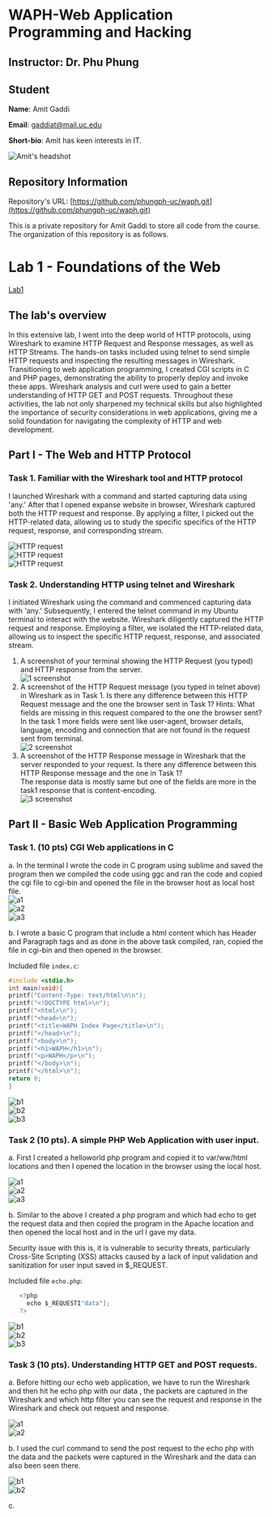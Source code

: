 # WAPH-Web Application Programming and Hacking

## Instructor: Dr. Phu Phung

## Student

**Name**: Amit Gaddi

**Email**: gaddiat@mail.uc.edu

**Short-bio**: Amit has keen interests in IT. 

![Amit's headshot](images/Pic.jpg)

## Repository Information

Repository's URL: [https://github.com/phungph-uc/waph.git](https://github.com/phungph-uc/waph.git)

This is a private repository for Amit Gaddi to store all code from the course. The organization of this repository is as follows.

# Lab 1 - Foundations of the Web 

[Lab1](https://github.com/phungph-uc/waph/tree/main/labs/lab1)

## The lab's overview

In this extensive lab, I went into the deep world of HTTP protocols, using Wireshark to examine HTTP Request and Response messages, as well as HTTP Streams. The hands-on tasks included using telnet to send simple HTTP requests and inspecting the resulting messages in Wireshark. Transitioning to web application programming, I created CGI scripts in C and PHP pages, demonstrating the ability to properly deploy and invoke these apps. Wireshark analysis and curl were used to gain a better understanding of HTTP GET and POST requests. Throughout these activities, the lab not only sharpened my technical skills but also highlighted the importance of security considerations in web applications, giving me a solid foundation for navigating the complexity of HTTP and web development.

## Part I - The Web and HTTP Protocol

### Task 1. Familiar with the Wireshark tool and HTTP protocol

I launched Wireshark with a command and started capturing data using 'any.' After that I opened expanse website in browser, Wireshark captured both the HTTP request and response. By applying a filter, I picked out the HTTP-related data, allowing us to study the specific specifics of the HTTP request, response, and corresponding stream.  

![HTTP request](images/Screenshot1.png)  
![HTTP request](images/Screenshot2.png)  
![HTTP request](images/Screenshot3.png)  

### Task 2. Understanding HTTP using telnet and Wireshark

I initiated Wireshark using the command and commenced capturing data with 'any.' Subsequently, I entered the telnet command in my Ubuntu terminal to interact with the website. Wireshark diligently captured the HTTP request and response. Employing a filter, we isolated the HTTP-related data, allowing us to inspect the specific HTTP request, response, and associated stream.  


  1. A screenshot of your terminal showing the HTTP Request (you typed) and HTTP response from the server.  
![1 screenshot](images/Screenshot20.png)  
  2. A screenshot of the HTTP Request message (you typed in telnet above) in Wireshark as in Task 1. Is there any difference between this HTTP Request message and the one the browser sent in Task 1? Hints: What fields are missing in this request compared to the one the browser sent?  
  In the task 1 more fields were sent like user-agent, browser details, language, encoding and connection that are not found in the request sent from terminal.  
![2 screenshot](images/Screenshot21.png)  
  3. A screenshot of the HTTP Response message in Wireshark that the server responded to your request. Is there any difference between this HTTP Response message and the one in Task 1?  
  The response data is mostly same but one of the fields are more in the task1 response that is content-encoding.  
![3 screenshot](images/Screenshot22.png)  


## Part II - Basic Web Application Programming

###   Task 1. (10 pts) CGI Web applications in C

   a. In the terminal I wrote the code in C program using sublime and saved the program then we compiled the code using ggc and ran the code and copied the cgi file to cgi-bin and opened the file in the browser host as local host file.  
![a1](images/Screenshot4.png)  
![a2](images/Screenshot5.png)  
![a3](images/Screenshot6.png)  

   b. I wrote a basic C program that include a html content which has Header and Paragraph tags and as done in the above task compiled, ran, copied the file in cgi-bin and then opened in the browser.  
   
   Included file `index.c`:  
   ```C
   #include <stdio.h>
   int main(void){
   printf("Content-Type: text/html\n\n");
   printf("<!DOCTYPE html>\n");
   printf("<html>\n");
   printf("<head>\n");
   printf("<title>WAPH Index Page</title>\n");
   printf("</head>\n");
   printf("<body>\n");
   printf("<h1>WAPH</h1>\n");
   printf("<p>WAPH</p>\n");
   printf("</body>\n");
   printf("</html>\n");
   return 0;
}
   ```


![b1](images/Screenshot7.png)  
![b2](images/Screenshot8.png)  
![b3](images/Screenshot9.png)  


###  Task 2 (10 pts). A simple PHP Web Application with user input.

a. First I created a helloworld php program and copied it to var/ww/html locations and then I opened the location in the browser using the local host.  

![a1](images/Screenshot10.png)  
![a2](images/Screenshot11.png)  
![a3](images/Screenshot12.png)  

b. Similar to the above I created a php program and which had echo to get the request data and then copied the program in the Apache location and then opened the local host and in the url I gave my data.  

Security issue with this is, it is vulnerable to security threats, particularly Cross-Site Scripting (XSS) attacks caused by a lack of input validation and sanitization for user input saved in $_REQUEST.  

Included file `echo.php`:
   ```C
      <?php
	    echo $_REQUESTI"data"];
      ?>
   ```

![b1](images/Screenshot13.png)  
![b2](images/Screenshot14.png)  
![b3](images/Screenshot15.png)  


### Task 3 (10 pts). Understanding HTTP GET and POST requests.

a. Before hitting our echo web application, we have to run the Wireshark and then hit he echo php with our data , the packets are captured in the Wireshark and which http filter you can see the request and response in the Wireshark and check out request and response.  

![a1](images/Screenshot16.png)  
![a2](images/Screenshot17.png)  

b. I used the curl command to send the post request to the echo php with the data and the packets were captured in the Wireshark and the data can also been seen there.  

![b1](images/Screenshot18.png)  
![b2](images/Screenshot19.png)  

c. 